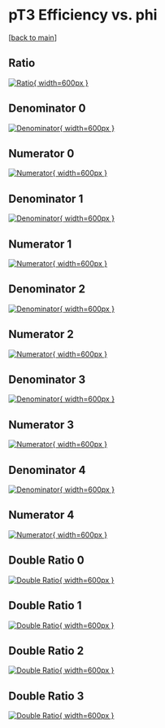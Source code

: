 # pT3 Efficiency vs. phi

[[back to main](./)]



## Ratio

[![Ratio](../mtv/var/pT3_base_211_1_eff_phi.png){ width=600px }](../mtv/var/pT3_base_211_1_eff_phi.pdf)

## Denominator 0

[![Denominator](../mtv/den/pT3_base_211_1_eff_phi_den0.png){ width=600px }](../mtv/den/pT3_base_211_1_eff_phi_den0.pdf)

## Numerator 0

[![Numerator](../mtv/num/pT3_base_211_1_eff_phi_num0.png){ width=600px }](../mtv/num/pT3_base_211_1_eff_phi_num0.pdf)

## Denominator 1

[![Denominator](../mtv/den/pT3_base_211_1_eff_phi_den1.png){ width=600px }](../mtv/den/pT3_base_211_1_eff_phi_den1.pdf)

## Numerator 1

[![Numerator](../mtv/num/pT3_base_211_1_eff_phi_num1.png){ width=600px }](../mtv/num/pT3_base_211_1_eff_phi_num1.pdf)

## Denominator 2

[![Denominator](../mtv/den/pT3_base_211_1_eff_phi_den2.png){ width=600px }](../mtv/den/pT3_base_211_1_eff_phi_den2.pdf)

## Numerator 2

[![Numerator](../mtv/num/pT3_base_211_1_eff_phi_num2.png){ width=600px }](../mtv/num/pT3_base_211_1_eff_phi_num2.pdf)

## Denominator 3

[![Denominator](../mtv/den/pT3_base_211_1_eff_phi_den3.png){ width=600px }](../mtv/den/pT3_base_211_1_eff_phi_den3.pdf)

## Numerator 3

[![Numerator](../mtv/num/pT3_base_211_1_eff_phi_num3.png){ width=600px }](../mtv/num/pT3_base_211_1_eff_phi_num3.pdf)

## Denominator 4

[![Denominator](../mtv/den/pT3_base_211_1_eff_phi_den4.png){ width=600px }](../mtv/den/pT3_base_211_1_eff_phi_den4.pdf)

## Numerator 4

[![Numerator](../mtv/num/pT3_base_211_1_eff_phi_num4.png){ width=600px }](../mtv/num/pT3_base_211_1_eff_phi_num4.pdf)

## Double Ratio 0

[![Double Ratio](../mtv/ratio/pT3_base_211_1_eff_phi_ratio0.png){ width=600px }](../mtv/ratio/pT3_base_211_1_eff_phi_ratio0.pdf)

## Double Ratio 1

[![Double Ratio](../mtv/ratio/pT3_base_211_1_eff_phi_ratio1.png){ width=600px }](../mtv/ratio/pT3_base_211_1_eff_phi_ratio1.pdf)

## Double Ratio 2

[![Double Ratio](../mtv/ratio/pT3_base_211_1_eff_phi_ratio2.png){ width=600px }](../mtv/ratio/pT3_base_211_1_eff_phi_ratio2.pdf)

## Double Ratio 3

[![Double Ratio](../mtv/ratio/pT3_base_211_1_eff_phi_ratio3.png){ width=600px }](../mtv/ratio/pT3_base_211_1_eff_phi_ratio3.pdf)

